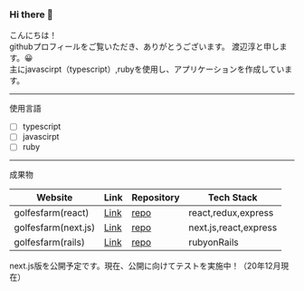 ### Hi there 👋

こんにちは！  
githubプロフィールをご覧いただき、ありがとうございます。
渡辺淳と申します。😀  
主にjavascirpt（typescript）,rubyを使用し、アプリケーションを作成しています。

***
使用言語  
 - [ ] typescript
 - [ ] javascirpt
 - [ ] ruby
 
 ***
 成果物  
 
| Website | Link | Repository | Tech Stack |  
|---|---|---|---|
|  golfesfarm(react)  |  [Link](https://golfersfarm.netlify.app/)   |  [repo](https://github.com/junwatanabe72/golfersfarm-ts)   |  react,redux,express  |
|  golfesfarm(next.js)  |  [Link](https://golfersfarm.vercel.app/)   |  [repo](https://github.com/junwatanabe72/golfersfarm-ts-next)   |  next.js,react,express  |
|  golfesfarm(rails)  |  [Link](https://www.golfersfarm.com/)   |  [repo](https://github.com/junwatanabe72/golfersfarm)   |  rubyonRails  | 

next.js版を公開予定です。現在、公開に向けてテストを実施中！（20年12月現在）
